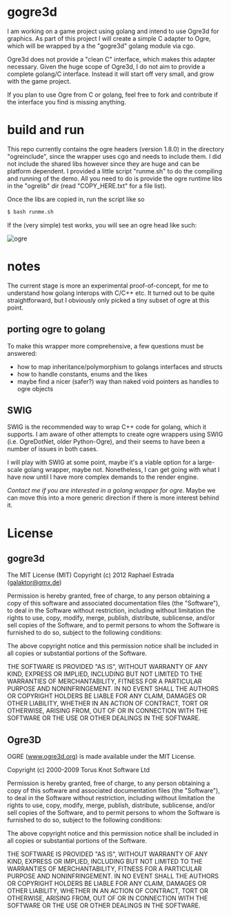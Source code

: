 # gogre3d

I am working on a game project using golang and intend to use Ogre3d for graphics. As part of this project I will create a simple C adapter to Ogre, which will be wrapped by a the "gogre3d" golang module via cgo.

Ogre3d does not provide a "clean C" interface, which makes this adapter necessary. Given the huge scope of Ogre3d, I do not aim to provide a complete golang/C interface. Instead it will start off very small, and grow with the game project.

If you plan to use Ogre from C or golang, feel free to fork and contribute if the interface you find is missing anything.

# build and run
This repo currently contains the ogre headers (version 1.8.0) in the directory "ogreinclude", since the wrapper uses cgo and needs to include them. I did not include the shared libs however since they are huge and can be platform dependent. I provided a little script "runme.sh" to do the compiling and running of the demo. All you need to do is provide the ogre runtime libs in the "ogrelib" dir (read "COPY_HERE.txt" for a file list).

Once the libs are copied in, run the script like so

```bash
$ bash runme.sh
```
If the (very simple) test works, you will see an ogre head like such:

![ogre](https://raw.github.com/galaktor/gogre3d/master/test_worked.png)

# notes

The current stage is more an experimental proof-of-concept, for me to understand how golang interops with C/C++ etc. It turned out to be quite straightforward, but I obviously only picked a tiny subset of ogre at this point.

## porting ogre to golang
To make this wrapper more comprehensive, a few questions must be answered:
* how to map inheritance/polymorphism to golangs interfaces and structs
* how to handle constants, enums and the likes
* maybe find a nicer (safer?) way than naked void pointers as handles to ogre objects

## SWIG
SWIG is the recommended way to wrap C++ code for golang, which it supports. I am aware of other attempts to create ogre wrappers using SWIG (i.e. OgreDotNet, older Python-Ogre), and their seems to have been a number of issues in both cases.

I will play with SWIG at some point, maybe it's a viable option for a large-scale golang wrapper, maybe not.
Nonetheless, I can get going with what I have now until I have more complex demands to the render engine.

*Contact me if you are interested in a golang wrapper for ogre*. Maybe we can move this into a more generic direction if there is more interest behind it.

# License
## gogre3d
The MIT License (MIT)
Copyright (c) 2012 Raphael Estrada (galaktor@gmx.de)

Permission is hereby granted, free of charge, to any person obtaining a copy of this software and associated documentation files (the "Software"), to deal in the Software without restriction, including without limitation the rights to use, copy, modify, merge, publish, distribute, sublicense, and/or sell copies of the Software, and to permit persons to whom the Software is furnished to do so, subject to the following conditions:

The above copyright notice and this permission notice shall be included in all copies or substantial portions of the Software.

THE SOFTWARE IS PROVIDED "AS IS", WITHOUT WARRANTY OF ANY KIND, EXPRESS OR IMPLIED, INCLUDING BUT NOT LIMITED TO THE WARRANTIES OF MERCHANTABILITY, FITNESS FOR A PARTICULAR PURPOSE AND NONINFRINGEMENT. IN NO EVENT SHALL THE AUTHORS OR COPYRIGHT HOLDERS BE LIABLE FOR ANY CLAIM, DAMAGES OR OTHER LIABILITY, WHETHER IN AN ACTION OF CONTRACT, TORT OR OTHERWISE, ARISING FROM, OUT OF OR IN CONNECTION WITH THE SOFTWARE OR THE USE OR OTHER DEALINGS IN THE SOFTWARE.

## Ogre3D
OGRE (www.ogre3d.org) is made available under the MIT License.

Copyright (c) 2000-2009 Torus Knot Software Ltd

Permission is hereby granted, free of charge, to any person obtaining a copy
of this software and associated documentation files (the "Software"), to deal
in the Software without restriction, including without limitation the rights
to use, copy, modify, merge, publish, distribute, sublicense, and/or sell
copies of the Software, and to permit persons to whom the Software is
furnished to do so, subject to the following conditions:

The above copyright notice and this permission notice shall be included in
all copies or substantial portions of the Software.

THE SOFTWARE IS PROVIDED "AS IS", WITHOUT WARRANTY OF ANY KIND, EXPRESS OR
IMPLIED, INCLUDING BUT NOT LIMITED TO THE WARRANTIES OF MERCHANTABILITY,
FITNESS FOR A PARTICULAR PURPOSE AND NONINFRINGEMENT. IN NO EVENT SHALL THE
AUTHORS OR COPYRIGHT HOLDERS BE LIABLE FOR ANY CLAIM, DAMAGES OR OTHER
LIABILITY, WHETHER IN AN ACTION OF CONTRACT, TORT OR OTHERWISE, ARISING FROM,
OUT OF OR IN CONNECTION WITH THE SOFTWARE OR THE USE OR OTHER DEALINGS IN
THE SOFTWARE.